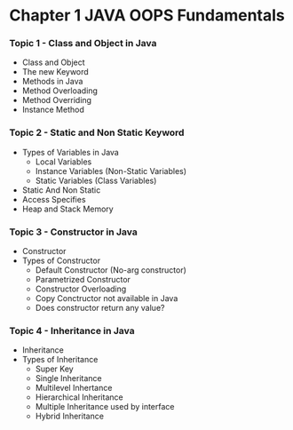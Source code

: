 # Chapter 1 JAVA OOPS Fundamentals

### Topic 1 - Class and Object in Java

- Class and Object
- The new Keyword
- Methods in Java
- Method Overloading
- Method Overriding
- Instance Method

### Topic 2 - Static and Non Static Keyword

- Types of Variables in Java
  - Local Variables
  - Instance Variables (Non-Static Variables)
  - Static Variables (Class Variables)
- Static And Non Static
- Access Specifies
- Heap and Stack Memory

### Topic 3 - Constructor in Java

- Constructor
- Types of Constructor
  - Default Constructor (No-arg constructor)
  - Parametrized Constructor
  - Constructor Overloading
  - Copy Conctructor not available in Java
  - Does constructor return any
    value?

### Topic 4 - Inheritance in Java

- Inheritance
- Types of Inheritance
  - Super Key
  - Single Inheritance
  - Multilevel Inhertance
  - Hierarchical Inheritance
  - Multiple Inheritance used by interface
  - Hybrid Inheritance
